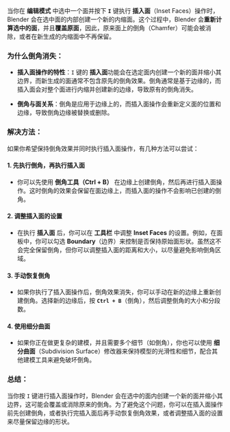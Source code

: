 当你在 **编辑模式** 中选中一个面并按下 **`I`** 键执行 **插入面**（Inset Faces）操作时，Blender 会在选中面的内部创建一个新的内缩面。这个过程中，Blender 会**重新计算选中的面**，并且**覆盖原面**，因此，原来面上的倒角（Chamfer）可能会被消除，或者在新生成的内缩面中不再保留。

### 为什么倒角消失：
- **插入面操作的特性**：`I` 键的 **插入面**功能会在选定面内创建一个新的面并缩小其边界，而新生成的面通常不包含原先的倒角效果。倒角通常是基于边缘的，而插入面会对整个面进行内缩并创建新的边缘，导致原有的倒角消失。
  
- **倒角与面关系**：倒角是应用于边缘上的，而插入面操作会重新定义面的位置和边缘，导致倒角边缘被替换或删除。

### 解决方法：
如果你希望保持倒角效果并同时执行插入面操作，有几种方法可以尝试：

#### 1. **先执行倒角，再执行插入面**
   - 你可以先使用 **倒角工具（Ctrl + B）** 在边缘上创建倒角，然后再进行插入面操作。这时倒角的效果会保留在面边缘上，而插入面的操作不会影响已创建的倒角。

#### 2. **调整插入面的设置**
   - 在执行 **插入面** 后，你可以在 **工具栏** 中调整 **Inset Faces** 的设置。例如，在面板中，你可以勾选 **Boundary**（边界）来控制是否保持原始面形状。虽然这不会完全保留倒角，但你可以调整插入面的距离和大小，以尽量避免影响倒角区域。

#### 3. **手动恢复倒角**
   - 如果你执行了插入面操作后，倒角效果消失，你可以手动在新的边缘上重新创建倒角。选择新的边缘后，按 **`Ctrl + B`**（倒角），然后调整倒角的大小和分段数。

#### 4. **使用细分曲面**
   - 如果你正在做更复杂的建模，并且需要多个细节（如倒角），你也可以使用 **细分曲面**（Subdivision Surface）修改器来保持模型的光滑性和细节，配合其他建模工具来避免破坏倒角。

### 总结：
当你按 `I` 键进行插入面操作时，Blender 会在选中的面内创建一个新的面并缩小其边界，这可能会覆盖或消除原来的倒角。为了避免这个问题，你可以在插入面操作前先创建倒角，或者执行完插入面后再手动恢复倒角效果，或者调整插入面的设置来尽量保留边缘的形状。